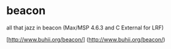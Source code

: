 beacon
======

all that jazz in beacon (Max/MSP 4.6.3 and C External for LRF)

[http://www.buhii.org/beacon/] (http://www.buhii.org/beacon/)
